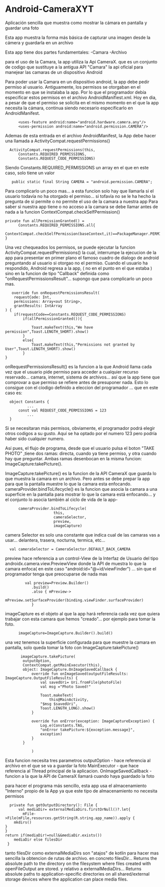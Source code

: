 # Android-CameraXYT
Aplicación sencilla que muestra como mostrar la cámara en pantalla y guardar una foto


Esta app muestra la forma más básica de capturar una imagen
desde la cámera y guardarla en un archivo

Esta app tiene dos partes fundamentales:
-Camara
-Archivo

 para el uso de la Camara, la app utiliza la Api CameraX. que es un
 conjunto de codigo que sustituye a la antigua API "Camara"
 la api oficial para manejear las camaras de un dispositivo Android

 Para poder usar la Camara en un dispositivo android, la app debe
 pedir permiso al usuario. Antiguamente, los permisos se otorgaban en
 el momento en que se instalaba la app. Por lo que el programador debía
 especificar estos permisos en el archivo AndroidManifiest.xml.
 Hoy en dia, a pesar de que el permiso se solicita en el mismo momento
 en el que la app necesita la cámara, continua siendo necesario especificarlo
 en AndroidManifest.

          <uses-feature android:name="android.hardware.camera.any"/>
          <uses-permission android:name="android.permission.CAMERA"/>

 Ademas de esta entrada en el archivo AndroidManifest, la App debe hacer una llamada
 a ActivityCompat.requestPermissions()


      ActivityCompat.requestPermissions(this,
          Constants.REQUIRED_PERMISSIONS,
          Constants.REQUEST_CODE_PERMISSIONS)

 Siendo Constants.REQUIRED_PERMISSIONS un array en el que en este caso, solo tiene un valor
 
       public static final String CAMERA = "android.permission.CAMERA";

 Para complicarlo un poco mas... a esta funcion solo hay que llamarla si el usuario todavía
 no ha otorgado el permiso... si tofavía no se le ha hecho la pregunta de
 si permite o no permite el uso de la camara a nuestra app
 Para saber si nuestra app tiene o no acceso a la camara se debe llamar antes de nada a la
 funcion ContextCompat.checkSelfPermission()


    private fun allPermissionGranted() =
          Constants.REQUIRED_PERMISSIONS.all{
          ContextCompat.checkSelfPermission(baseContext,it)==PackageManager.PERMISSION_GRANTED
    }

 Una vez chequeados los permisos, se puede ejecutar la funcion ActivityCompat.requestPermissions()
 la cual, interrumpe la ejecucion de la app para presentar en primer plano el famoso
 cuadro de dialogo de android preguntando al usuario si otorgao no el permiso.
 Cuando el usuario ha respondido, Android regresa a la app, ( no en el punto en el que estaba )
 sino en la funcion de tipo "Callback" definida como "onRequestPermissionsResult"... supongo que para
 complicarlo un poco mas.

       override fun onRequestPermissionsResult(
        requestCode: Int,
        permissions: Array<out String>,
        grantResults: IntArray
    ) {
        if(requestCode==Constants.REQUEST_CODE_PERMISSIONS)
            if(allPermissionGranted()){

                Toast.makeText(this,"We have permission",Toast.LENGTH_SHORT).show()
            }
            else{
                Toast.makeText(this,"Permissions not granted by User",Toast.LENGTH_SHORT).show()
            }
    }

onRequestPermissionsResult() es la funcion a la que Android llama cada vez que el usuario
 pide permiso para acceder a cualquier recurso reservado... camara, internet, sistema de archivos...
así que la app tiene que comprovar a que permiso se refiere antes de presuponer nada.
 Esto lo consigue con el cíodigo definido a eleccion del programador ... que en este caso es:


      object Constants {
              ...
          const val REQUEST_CODE_PERMISSIONS = 123
              ...
      }

 Si se necesitaran más permisos, obviamente, el programador podrá elegir otros codigos a su
 gusto. Aquí se ha optado por el numero 123 pero podría haber sido cualquier numero.

 Así pues, el flujo de programa, desde que el usuario pulsa el boton "TAKE PHOTO" ,tiene dos
 ramas: directa, cuando ya tiene permiso, y otra cuando hay que preguntar. Ambas ramas desenbocan en
 la misma funcion: ImageCapture:takePicture().

 ImageCapture:takePicture() es la funcion de la API CameraX que guarda lo que muestra la camara
 en un archivo. Pero antes se debe prepar la app para que la pantalla muestre lo que la camara
 esta enfocando.
 cameraProvider.bindToLifecycle() es la funcion que asocia la camara a una superficie en la
 pantalla para mostrar lo que la camara está enfocando... y el conjunto lo asocia también
 al ciclo de vida de la app-

          cameraProvider.bindToLifecycle(
                          this,
                          cameraSelector,
                          preview,
                          imageCapture)

 camera Selector es solo una constante que indica cual de las camaras vas a usar... delantera, trasera, nocturna,
 termica, etc...

      val cameraSelector = CameraSelector.DEFAULT_BACK_CAMERA

 preview hace referencia a un control-View de la Interfaz de Usuario del tipo androidx.camera.view.PreviewView
 donde la API de muestra lo que la camara enfoca( en este caso "android:id="@+id/viewFinder")
 ... sin que el programador tenga que preocuparse de nada mas

             val preview=Preview.Builder()
                .build()
                .also { mPreview->
                    mPreview.setSurfaceProvider(binding.viewFinder.surfaceProvider)
                }

 imageCapture es el objeto al que la app hará referencia cada vez que quiera trabajar con esta camara
 que hemos "creado"... por ejemplo para tomar la foto.

          imageCapture=ImageCapture.Builder().build()

 una vez tenemos la superficie configurada para que muestre la camara en pantalla, solo queda
 tomar la foto con ImageCapture:takePicture()

           imageCapture.takePicture(
            outputOption,
            ContextCompat.getMainExecutor(this),
            object: ImageCapture.OnImageSavedCallback {
                override fun onImageSaved(outputFileResults: ImageCapture.OutputFileResults) {
                    val savedUri= Uri.fromFile(photoFile)
                    val msg ="Photo Saved!"

                    Toast.makeText(
                        this@MainActivity,
                    "$msg $savedUri",
                    Toast.LENGTH_LONG).show()
                }

                override fun onError(exception: ImageCaptureException) {
                    Log.e(Constants.TAG,
                    "onError takePicture:${exception.message}",
                    exception)
                }
            }

                )

 Esta funcion necesita tres parametros
 outputOption - hace referencia al archivo en el que se va a guardar la foto
 MainExecutor - que hace referencia al Thread principal de la aplicacion.
 OnImageSavedCallback - funcion a la que la API de CameraX llamará cuando haya guardado la foto

 para hacer el programa más sencillo, esta app usa el almacenamiento "Interno" propio de la App
 ya que este tipo de almacenamiento no necesita permisos


      private fun getOutputDirectory(): File {
          val mediaDir= externalMediaDirs.firstOrNull()?.let{
            mFile->File(mFile,resources.getString(R.string.app_name)).apply {
        mkdirs()
    }
    }
    return if(mediaDir!=null&&mediaDir.exists())
        mediaDir else filesDir
     }

 tanto filesDir como externalMediaDirs son "atajos" de kotlin para hacer mas sencilla
 la obtencion de rutas de archivo.
 en concreto filesDir... Returns the absolute path to the directory on the filesystem where files
 created with openFileOutput are stored.
 y relativo a externalMediaDirs... Returns absolute paths to application-specific directories on
 all shared/external storage devices where the application can place media files.
